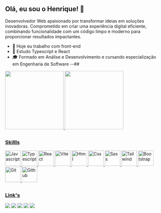 ## Olá, eu sou o Henrique! 👋


Desenvolvedor Web apaixonado por transformar ideias em soluções inovadoras. Comprometido em criar uma experiência digital eficiente, combinando funcionalidade com um código limpo e moderno para proporcionar resultados impactantes.


- 🔭 Hoje eu trabalho com front-end
- 🌱 Estudo Typescript e React
- 🎓 Formado em Análise e Desenvolvimento e cursando especialização em Engenharia de Software
--##
<div style="display: inline-block;">
  <a href="https://github.com/henrique-griepp">
  <img height="190em" src="https://github-readme-status-henriquecode.vercel.app/api?username=henrique-griepp&show_icons=true&theme=cobalt&include_all_commits=true&count_private=true"/>
  <img height="190em" src="https://github-readme-status-henriquecode.vercel.app/api/top-langs/?username=henrique-griepp&layout=compact&theme=cobalt&show_icons=true&count_private=true"/>
</div>

##
### Skillls

<div>
  <img title="Javascript" alt="Javascript"height="50em" src="https://skillicons.dev/icons?i=js">
  <img title="Typescript" alt="Typescript" height="50em" src="https://skillicons.dev/icons?i=ts">
  <img title="React" alt="React" height="50em" src="https://skillicons.dev/icons?i=react">
  <img title="Vite" alt="Vite" height="50em" src="https://skillicons.dev/icons?i=vite">
  <img title="Html" alt="Html" height="50em" src="https://skillicons.dev/icons?i=html">
  <img title="Css" alt="Css" height="50em" src="https://skillicons.dev/icons?i=css">
  <img title="Sass" alt="Sass" height="50em" src="https://skillicons.dev/icons?i=sass">
  <img title="Tailwind" alt="Tailwind" height="50em" src="https://skillicons.dev/icons?i=tailwind">
  <img title="Bootstrap" alt="Bootstrap" height="50em" src="https://skillicons.dev/icons?i=bootstrap">
  <img title="Git" alt="Git" height="50em" src="https://skillicons.dev/icons?i=git">
  <img title="Github" alt="Github" height="50em" src="https://skillicons.dev/icons?i=github">
</div>



##

### Link's


<div>
    <a title="Github"  href="https://github.com/henrique-griepp" title="teste" target="_blank"><img src="https://img.shields.io/badge/GitHub-100000?style=for-the-badge&logo=github&logoColor=white" target="_blank"></a>
    <a title="Gitlab"  href="https://gitlab.com/henrique-griepp" target="_blank"><img src="https://img.shields.io/badge/GitLab-330F63?style=for-the-badge&logo=gitlab&logoColor=white" target="_blank"></a>
    <a title="Linkdin"  href="https://www.linkedin.com/in/henriquegriepp/" target="_blank"><img src="https://img.shields.io/badge/LinkedIn-0077B5?style=for-the-badge&logo=linkedin&logoColor=white" target="_blank"></a>
    <a title="Site"  href="https://henriquecode.netlify.app/" target="_blank"><img src="https://img.shields.io/badge/website-000000?style=for-the-badge&logo=About.me&logoColor=white" target="_blank"></a>
    <a title="Instagram"  href="https://www.instagram.com/henriquegc.code/" target="_blank"><img src="https://img.shields.io/badge/Instagram-E4405F?style=for-the-badge&logo=instagram&logoColor=white" target="_blank"></a>
<!--   <a  href="" target="_blank"><img src="https://img.shields.io/badge/WhatsApp-25D366?style=for-the-badge&logo=whatsapp&logoColor=white" target="_blank"></a> -->
<!--     <a href="" target="_blank"><img src="https://img.shields.io/badge/Discord-7289DA?style=for-the-badge&logo=discord&logoColor=white" target="_blank"></a> -->
<!--     <a href="" target="_blank"><img src="" target="_blank"></a> -->
<!--     <a href="" target="_blank"><img src="" target="_blank"></a> --> 
</div>




<!--

- 👯 I’m looking to collaborate on ...
- 🤔 I’m looking for help with ...
- 💬 Ask me about ...
- 📫 How to reach me: ...
- 😄 Pronouns: ...
- ⚡ Fun fact: ...
-->
